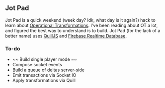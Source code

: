 ## Jot Pad

Jot Pad is a quick weekend (week day? Idk, what day is it again?) hack to learn about [Operational Transformations](operational-transformation.github.io). I've been reading about OT a lot, and figured the best way to understand is to build. Jot Pad (for the lack of a better name) uses [QuillJS](https://quilljs.com) and [Firebase Realtime Database](https://firebase.google.com/docs/database/). 

### To-do

- ~~ Build single player mode ~~
- Compose socket events
- Build a queue of deltas server-side
- Emit transactions via Socket IO
- Apply transformations via Quill